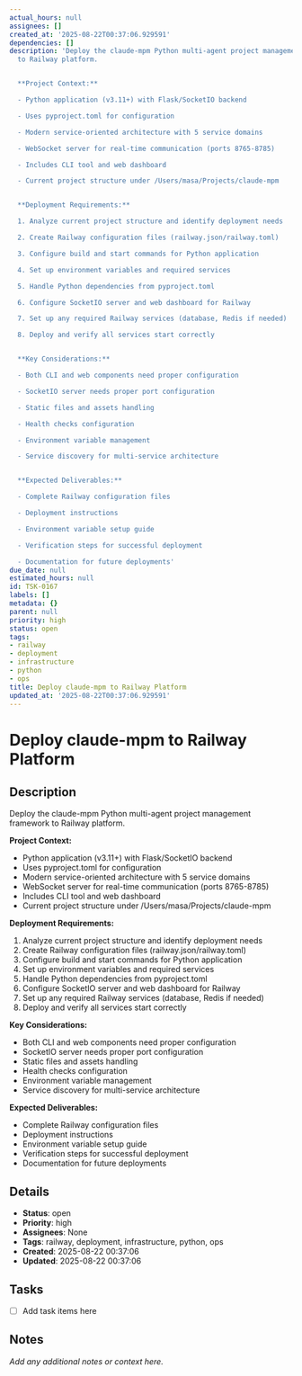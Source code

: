 ```yaml
---
actual_hours: null
assignees: []
created_at: '2025-08-22T00:37:06.929591'
dependencies: []
description: 'Deploy the claude-mpm Python multi-agent project management framework
  to Railway platform.


  **Project Context:**

  - Python application (v3.11+) with Flask/SocketIO backend

  - Uses pyproject.toml for configuration

  - Modern service-oriented architecture with 5 service domains

  - WebSocket server for real-time communication (ports 8765-8785)

  - Includes CLI tool and web dashboard

  - Current project structure under /Users/masa/Projects/claude-mpm


  **Deployment Requirements:**

  1. Analyze current project structure and identify deployment needs

  2. Create Railway configuration files (railway.json/railway.toml)

  3. Configure build and start commands for Python application

  4. Set up environment variables and required services

  5. Handle Python dependencies from pyproject.toml

  6. Configure SocketIO server and web dashboard for Railway

  7. Set up any required Railway services (database, Redis if needed)

  8. Deploy and verify all services start correctly


  **Key Considerations:**

  - Both CLI and web components need proper configuration

  - SocketIO server needs proper port configuration

  - Static files and assets handling

  - Health checks configuration

  - Environment variable management

  - Service discovery for multi-service architecture


  **Expected Deliverables:**

  - Complete Railway configuration files

  - Deployment instructions

  - Environment variable setup guide

  - Verification steps for successful deployment

  - Documentation for future deployments'
due_date: null
estimated_hours: null
id: TSK-0167
labels: []
metadata: {}
parent: null
priority: high
status: open
tags:
- railway
- deployment
- infrastructure
- python
- ops
title: Deploy claude-mpm to Railway Platform
updated_at: '2025-08-22T00:37:06.929591'
---
```


# Deploy claude-mpm to Railway Platform

## Description
Deploy the claude-mpm Python multi-agent project management framework to Railway platform.

**Project Context:**
- Python application (v3.11+) with Flask/SocketIO backend
- Uses pyproject.toml for configuration
- Modern service-oriented architecture with 5 service domains
- WebSocket server for real-time communication (ports 8765-8785)
- Includes CLI tool and web dashboard
- Current project structure under /Users/masa/Projects/claude-mpm

**Deployment Requirements:**
1. Analyze current project structure and identify deployment needs
2. Create Railway configuration files (railway.json/railway.toml)
3. Configure build and start commands for Python application
4. Set up environment variables and required services
5. Handle Python dependencies from pyproject.toml
6. Configure SocketIO server and web dashboard for Railway
7. Set up any required Railway services (database, Redis if needed)
8. Deploy and verify all services start correctly

**Key Considerations:**
- Both CLI and web components need proper configuration
- SocketIO server needs proper port configuration
- Static files and assets handling
- Health checks configuration
- Environment variable management
- Service discovery for multi-service architecture

**Expected Deliverables:**
- Complete Railway configuration files
- Deployment instructions
- Environment variable setup guide
- Verification steps for successful deployment
- Documentation for future deployments

## Details
- **Status**: open
- **Priority**: high
- **Assignees**: None
- **Tags**: railway, deployment, infrastructure, python, ops
- **Created**: 2025-08-22 00:37:06
- **Updated**: 2025-08-22 00:37:06

## Tasks
- [ ] Add task items here

## Notes
_Add any additional notes or context here._
